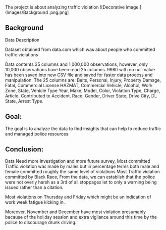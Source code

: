 The project is about analyzing traffic violation
![Decorative image.](Images/Background .png.png)

## Background

Data Description

Dataset obtained from data.com which was about people who committed traffic violations

Data contents 35 columns and 1,000,000 observations, however, only 10,000 observations have been read 25 columns.
9980 with no null value has been saved into new CSV file and saved for faster data process and manipulation.
The 25 columns are: Belts, Personal, Injury, Property Damage, Fatal, Commercial License HAZMAT, Commercial Vehicle, Alcohol, Work Zone, State, Vehicle Type Year, Make, Model, Color, Violation Type, Charge, Article, Contributed to Accident, Race, Gender, Driver State, Drive City, DL State, Arrest Type.

## Goal:
The goal is to analyze the data to find insights that can help to reduce traffic and managed police resources


## Conclusion:

Data Need more investigation and more future survey,
Most committed Traffic violation was made by males but in percentage terms both male and female committed roughly the same level of violations
Most Traffic violation committed by Black Race,
From the data, we can establish that the police were not overly harsh as a 3rd of all stoppages let to only a warning being issued rather than a citation.

Most violations on Thursday and Friday which might be an indication of work week fatigue kicking in.

Moreover, November and December have most violation presumably because of the holiday session and extra vigilance around this time by the police to discourage drunk driving.
